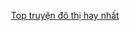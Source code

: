 <div align="center">


[Top truyện đô thị hay nhất](https://truyenchuhub.com/danhsach/truyen-do-thi-hay)
</div>

